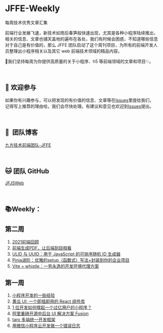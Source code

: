 # JFFE-Weekly
每周技术优秀文章汇集

前端行业发展飞速，新技术如雨后春笋般快速出现，尤其是各种小程序陆续推出，相关的信息、文章也铺天盖地的遍布在各处，我们有时候会困惑，不知道哪些信息对于自己是有价值的，那么 JFFE 团队启动了这个周刊项目，为所有的前端开发人员整理出小程序相关以及其它 web 前端技术领域的精品内容。

:honeybee:我们坚持每周为你提供高质量的关于小程序、h5 等前端领域的文章和项目:sparkles:。

<br />

## :clap: 欢迎参与 ​

如果你有兴趣参与，可以把发现的有价值的信息、文章等在[Issues](https://github.com/jffrontend/JFFE-Weekly/issues)里提给我们，记得写上推荐的理由哈，我们会尽快处理。有建议和意见也欢迎到[Issues](https://github.com/jffrontend/JFFE-Weekly/issues)提出。

<br />

## :steam_locomotive: ​ 团队博客

[九方技术前端团队-JFFE](https://segmentfault.com/u/jfjsweb)

<br />

## :cat: 团队 GitHub

[JFJSWeb](https://github.com/jffrontend)

<br />

## :books: ​Weekly：

## 第二周

1. [2021前端回顾](https://juejin.cn/post/7046752311900635173)
2. [前端生成PDF，让后端刮目相看](https://segmentfault.com/a/1190000041447795)
3. [ULID 与 UUID：用于 JavaScript 的可排序随机 ID 生成器](https://segmentfault.com/a/1190000041439197)
4. [Pinia进阶：优雅的setup（函数式）写法+封装到你的企业项目](https://cloud.tencent.com/developer/article/1945421)
5. [Vite + whistle：一劳永逸的开发环境代理方案](https://cloud.tencent.com/developer/article/1945422)


## 第一周

1. [小程序开发的一些经验](https://zhuanlan.zhihu.com/p/25126957)
2. [黄瓜 UI: 一个即插即用的 React 组件库](https://juejin.im/post/5c233564e51d455d382ebeaa)
3. [1 位开发如何撑起一个过亿用户的小程序？](https://juejin.im/post/5c248f0ff265da611c270815)
4. [阿里重磅开源中后台 UI 解决方案 Fusion](https://fusion.design/)
5. [taro 多端统一开发框架](https://github.com/NervJS/taro)
6. [用微信小程序云开发做一个错误日志](http://www.wxapp-union.com/article-4785-1.html)
